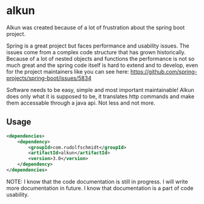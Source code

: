 # alkun
Alkun was created because of a lot of frustration about the spring boot project.

Spring is a great project but faces performance and usability issues. The issues come from a complex code structure that has grown historically. Because of a lot of nested objects and functions the performance is not so much great and the spring code itself is hard to extend and to develop, even for the project maintainers like you can see here: https://github.com/spring-projects/spring-boot/issues/5834

Software needs to be easy, simple and most important maintainable! Alkun does only what it is supposed to be, it translates http commands and make them accessable through a java api. Not less and not more.

## Usage
```xml
<dependencies>
    <dependency>
        <groupId>com.rudolfschmidt</groupId>
        <artifactId>alkun</artifactId>
        <version>3.0</version>
    </dependency>
</dependencies>
```

NOTE: I know that the code documentation is still in progress. I will write more documentation in future. I know that documentation is a part of code usability.
